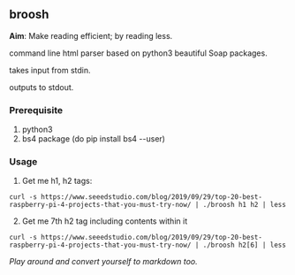 broosh
------

**Aim**: Make reading efficient; by reading less.

command line html parser based on python3 beautiful Soap packages. 

takes input from stdin. 

outputs to stdout.

### Prerequisite

1. python3 
2. bs4 package (do pip install bs4 --user)

### Usage 

1. Get me h1, h2 tags:

```
curl -s https://www.seeedstudio.com/blog/2019/09/29/top-20-best-raspberry-pi-4-projects-that-you-must-try-now/ | ./broosh h1 h2 | less
```

2. Get me 7th h2 tag including contents within it

```
curl -s https://www.seeedstudio.com/blog/2019/09/29/top-20-best-raspberry-pi-4-projects-that-you-must-try-now/ | ./broosh h2[6] | less
```

*Play around and convert yourself to markdown too.*
